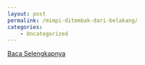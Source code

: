 ```yaml
---
layout: post
permalink: /mimpi-ditembak-dari-belakang/
categories:
    - Uncategorized
---
```


[Baca Selengkapnya](/10)